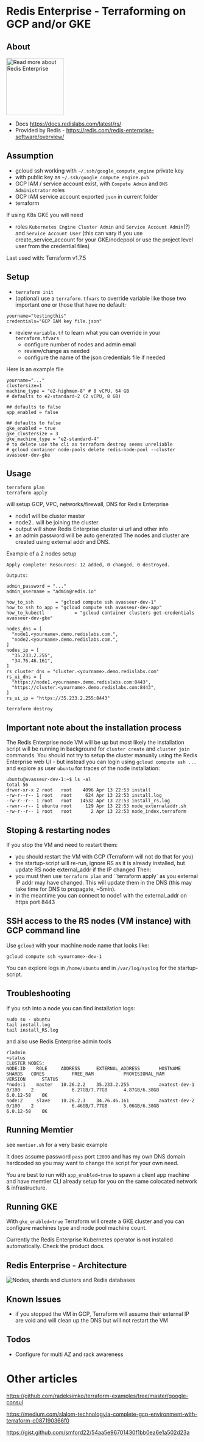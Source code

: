 # Redis Enterprise - Terraforming on GCP and/or GKE

## About

<img width=150
    src="https://redis.io/wp-content/uploads/2024/04/Logotype.svg"
    alt="Read more about Redis Enterprise" />
- Docs https://docs.redislabs.com/latest/rs/
- Provided by Redis - https://redis.com/redis-enterprise-software/overview/


## Assumption

- gcloud ssh working with `~/.ssh/google_compute_engine` private key
- with public key as `~/.ssh/google_compute_engine.pub`
- GCP IAM / service account exist, with `Compute Admin` and `DNS Administrator` roles
- GCP IAM service account exported `json` in current folder
- terraform

If using K8s GKE you will need
- roles `Kubernetes Engine Cluster Admin` and `Service Account Admin`(?) and `Service Account User`
(this can vary if you use create_service_account for your GKE/nodepool or use the project level user from the credential files)

Last used with: Terraform v1.7.5

## Setup

- `terraform init`
- (optional) use a `terraform.tfvars` to override variable like those two important one or those that have no default:
```
yourname="testingthis"
credentials="GCP IAM key file.json"
```
- review `variable.tf` to learn what you can override in your `terraform.tfvars`
    - configure number of nodes and admin email
    - review/change as needed
    - configure the name of the json credentials file if needed

Here is an example file
```
yourname="..."
clustersize=1
machine_type = "e2-highmem-8" # 8 vCPU, 64 GB
# defaults to e2-standard-2 (2 vCPU, 8 GB)

## defaults to false
app_enabled = false

## defaults to false
gke_enabled = true
gke_clustersize = 3
gke_machine_type = "e2-standard-4"
# to delete use the cli as terraform destroy seems unreliable
# gcloud container node-pools delete redis-node-pool --cluster avasseur-dev-gke
```


## Usage

```
terraform plan
terraform apply
```
will setup GCP, VPC, networks/firewall, DNS for Redis Enterprise
- node1 will be cluster master
- node2.. will be joining the cluster
- output will show Redis Enterprise cluster ui url and other info
- an admin password will be auto generated
The nodes and cluster are created using external addr and DNS.

Example of a 2 nodes setup
```
Apply complete! Resources: 12 added, 0 changed, 0 destroyed.

Outputs:

admin_password = "..."
admin_username = "admin@redis.io"

how_to_ssh        = "gcloud compute ssh avasseur-dev-1"
how_to_ssh_to_app = "gcloud compute ssh avasseur-dev-app"
how_to_kubectl           = "gcloud container clusters get-credentials avasseur-dev-gke"

nodes_dns = [
  "node1.<yourname>.demo.redislabs.com.",
  "node2.<yourname>.demo.redislabs.com.",
]
nodes_ip = [
  "35.233.2.255",
  "34.76.46.161",
]
rs_cluster_dns = "cluster.<yourname>.demo.redislabs.com"
rs_ui_dns = [
  "https://node1.<yourname>.demo.redislabs.com:8443",
  "https://cluster.<yourname>.demo.redislabs.com:8443",
]
rs_ui_ip = "https://35.233.2.255:8443"
```

```
terraform destroy
```

## Important note about the installation process

The Redis Enterprise node VM will be up but most likely the installation script will be running in background for `cluster create` and `cluster join` commands.
You should not try to setup the cluster manually using the Redis Enterprise web UI - but instead you can login using `gcloud compute ssh ...` and explore as user `ubuntu` for traces of the node installation:
```
ubuntu@avasseur-dev-1:~$ ls -al
total 56
drwxr-xr-x 2 root   root    4096 Apr 13 22:53 install
-rw-r--r-- 1 root   root     624 Apr 13 22:53 install.log
-rw-r--r-- 1 root   root   14532 Apr 13 22:53 install_rs.log
-rwxr--r-- 1 ubuntu root     129 Apr 13 22:53 node_externaladdr.sh
-rw-r--r-- 1 root   root       2 Apr 13 22:53 node_index.terraform
```


## Stoping & restarting nodes

If you stop the VM and need to restart them:
- you should restart the VM with GCP (Terraform will not do that for you)
- the startup-script will re-run, ignore RS as it is already installed, but update RS node external_addr if the IP changed
Then:
- you must then use `terraform plan` and ``terraform apply` as you external IP addr may have changed. This will update them in the DNS (this may take time for DNS to propagate, ~5min).
- in the meantime you can connect to node1 with the external_addr on https port 8443


## SSH access to the RS nodes (VM instance) with GCP command line

Use `gcloud` with your machine node name that looks like:
```
gcloud compute ssh <yourname>-dev-1
```
You can explore logs in `/home/ubuntu` and in `/var/log/syslog` for the startup-script.

## Troubleshooting

If you ssh into a node you can find installation logs:
```
sudo su - ubuntu
tail install.log
tail install_RS.log
```
and also use Redis Enterprise admin tools
```
rladmin
>status
CLUSTER NODES:
NODE:ID    ROLE     ADDRESS      EXTERNAL_ADDRESS       HOSTNAME           SHARDS   CORES          FREE_RAM           PROVISIONAL_RAM       VERSION      STATUS
*node:1    master   10.26.2.2    35.233.2.255           avatest-dev-1      0/100    2              6.27GB/7.77GB      4.87GB/6.38GB         6.0.12-58    OK
node:2     slave    10.26.2.3    34.76.46.161           avatest-dev-2      0/100    2              6.46GB/7.77GB      5.06GB/6.38GB         6.0.12-58    OK
```

## Running Memtier

see `memtier.sh` for a very basic example

It does assume password `pass` port `12000` and has my own DNS domain hardcoded so you may want to change the script for your own need.

You are best to run with `app_enabled=true` to spawn a client app machine and have memtier CLI already setup for you on the same colocated network & infrastructure.

## Running GKE

With `gke_enabled=true` Terraform will create a GKE cluster and you can configure machines type and node pool machine count.

Currently the Redis Enterprise Kubernetes operator is not installed automatically. Check the product docs.


## Redis Enterprise - Architecture

![Nodes, shards and clusters and Redis databases](https://redislabs.com/wp-content/uploads/2019/06/blog-volkov-20190625-1-v5.png)

## Known Issues

- if you stopped the VM in GCP, Terraform will assume their external IP are void and will clean up the DNS but will not restart the VM

## Todos

- Configure for multi AZ and rack awareness


# Other articles

https://github.com/radeksimko/terraform-examples/tree/master/google-consul

https://medium.com/slalom-technology/a-complete-gcp-environment-with-terraform-c087190366f0

https://gist.github.com/smford22/54aa5e96701430f1bb0ea6e1a502d23a

